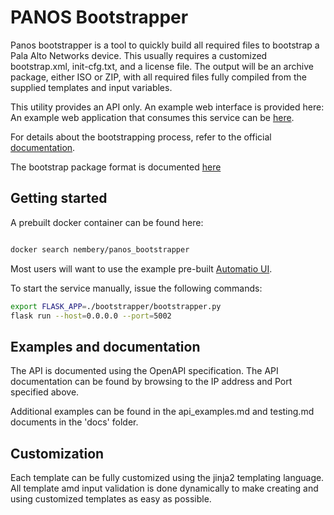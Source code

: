 # PANOS Bootstrapper

Panos bootstrapper is a tool to quickly build all required files to bootstrap
a Pala Alto Networks device. This usually requires a customized bootstrap.xml, init-cfg.txt, and 
a license file. The output will be an archive package, either ISO or ZIP, with all required files fully compiled
from the supplied templates and input variables. 

This utility provides an API only. An example web interface is provided here: An example web application that consumes 
this service can be [here](https://github.com/PaloAltoNetworks/panos-bootstrapper-ui).

For details about the bootstrapping process, refer to the official 
[documentation](https://www.paloaltonetworks.com/documentation/71/pan-os/newfeaturesguide/management-features/bootstrapping-firewalls-for-rapid-deployment.html).

The bootstrap package format is documented [here](https://www.paloaltonetworks.com/documentation/71/virtualization/virtualization/bootstrap-the-vm-series-firewall/prepare-the-bootstrap-package)


## Getting started

A prebuilt docker container can be found here:

```bash

docker search nembery/panos_bootstrapper

```

Most users will want to use the example pre-built
 [Automatio UI](https://github.com/PaloAltoNetworks/panos-bootstrapper-ui).

To start the service manually, issue the following commands:

```bash
export FLASK_APP=./bootstrapper/bootstrapper.py
flask run --host=0.0.0.0 --port=5002
```

## Examples and documentation

The API is documented using the OpenAPI specification. The 
API documentation can be found by browsing to the IP address and Port specified above. 

Additional examples can be found in the api_examples.md and testing.md documents in the 'docs' folder.


## Customization

Each template can be fully customized using the jinja2 templating language. All 
template amd input validation is done dynamically to make creating and using customized
templates as easy as possible. 

